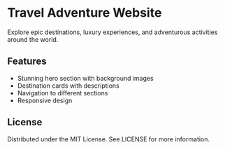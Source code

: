 # Travel Adventure Website

Explore epic destinations, luxury experiences, and adventurous activities around the world.

## Features

- Stunning hero section with background images
- Destination cards with descriptions
- Navigation to different sections
- Responsive design

## License
Distributed under the MIT License. See LICENSE for more information.

